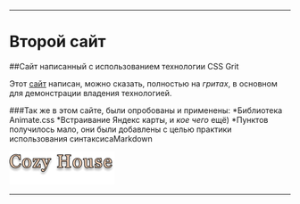 ___
# Второй сайт

##Сайт написанный с использованием технологии CSS Grit

Этот [сайт](https://ffnick.github.io/GRIT/) написан, можно сказать, полностью на _гритах_, в основном для демонстрации владения технологией.

###Так же в этом сайте, были опробованы и применены:
 *Библиотека Animate.css
 *Встраивание Яндекс карты, и _кое чего_ ещё)
 *Пунктов получилось мало, они были добавлены с целью практики использования синтаксисаMarkdown
 
[![ссылка на сайт](IMG/logo.png)](https://ffnick.github.io/GRIT/)

___
